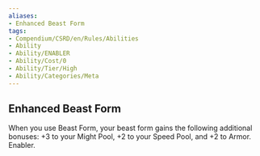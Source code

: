 ```yaml
---
aliases:
- Enhanced Beast Form
tags:
- Compendium/CSRD/en/Rules/Abilities
- Ability
- Ability/ENABLER
- Ability/Cost/0
- Ability/Tier/High
- Ability/Categories/Meta
---
```


  
## Enhanced Beast Form  
When you use Beast Form, your beast form gains the following additional bonuses: +3 to your Might Pool, +2 to your Speed Pool, and +2 to Armor. Enabler.